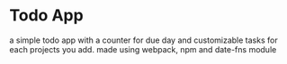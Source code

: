 # Todo App
a simple todo app with a counter for due day and customizable tasks for each projects you add. made using webpack, npm and date-fns module

